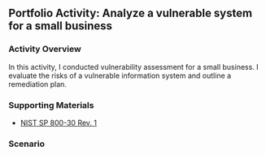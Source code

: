 ## Portfolio Activity: Analyze a vulnerable system for a small business

### Activity Overview

In this activity, I conducted vulnerability assessment for a small business. I evaluate the risks of a vulnerable information system and outline a remediation plan.

### Supporting Materials

- [NIST SP 800-30 Rev. 1](https://github.com/kevin-tran-tech/Google-Cybersecurity/blob/main/Analyze%20a%20vulnerable%20system%20for%20a%20small%20business/NIST%20SP%20800-30%20Rev.%201.pdf)

### Scenario
